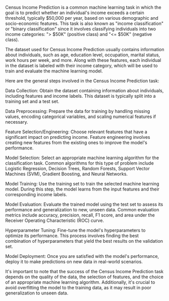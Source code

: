 Census Income Prediction is a common machine learning task in which the goal is to predict whether an individual's income exceeds a certain threshold, typically $50,000 per year, based on various demographic and socio-economic features. This task is also known as "income classification" or "binary classification" since it involves classifying individuals into two income categories: "> $50K" (positive class) and "<= $50K" (negative class).

The dataset used for Census Income Prediction usually contains information about individuals, such as age, education level, occupation, marital status, work hours per week, and more. Along with these features, each individual in the dataset is labeled with their income category, which will be used to train and evaluate the machine learning model.

Here are the general steps involved in the Census Income Prediction task:

Data Collection: Obtain the dataset containing information about individuals, including features and income labels. This dataset is typically split into a training set and a test set.

Data Preprocessing: Prepare the data for training by handling missing values, encoding categorical variables, and scaling numerical features if necessary.

Feature Selection/Engineering: Choose relevant features that have a significant impact on predicting income. Feature engineering involves creating new features from the existing ones to improve the model's performance.

Model Selection: Select an appropriate machine learning algorithm for the classification task. Common algorithms for this type of problem include Logistic Regression, Decision Trees, Random Forests, Support Vector Machines (SVM), Gradient Boosting, and Neural Networks.

Model Training: Use the training set to train the selected machine learning model. During this step, the model learns from the input features and their corresponding income labels.

Model Evaluation: Evaluate the trained model using the test set to assess its performance and generalization to new, unseen data. Common evaluation metrics include accuracy, precision, recall, F1 score, and area under the Receiver Operating Characteristic (ROC) curve.

Hyperparameter Tuning: Fine-tune the model's hyperparameters to optimize its performance. This process involves finding the best combination of hyperparameters that yield the best results on the validation set.

Model Deployment: Once you are satisfied with the model's performance, deploy it to make predictions on new data in real-world scenarios.

It's important to note that the success of the Census Income Prediction task depends on the quality of the data, the selection of features, and the choice of an appropriate machine learning algorithm. Additionally, it's crucial to avoid overfitting the model to the training data, as it may result in poor generalization to unseen data.
